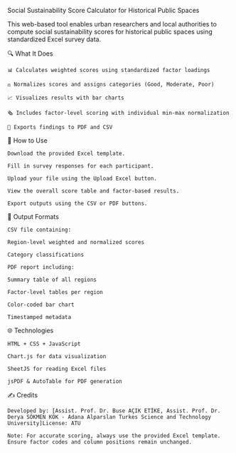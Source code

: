 Social Sustainability Score Calculator for Historical Public Spaces

This web-based tool enables urban researchers and local authorities to compute social sustainability scores for historical public spaces using standardized Excel survey data.


🔍 What It Does

	📊 Calculates weighted scores using standardized factor loadings

	⚖️ Normalizes scores and assigns categories (Good, Moderate, Poor)

	📈 Visualizes results with bar charts

	🗞️ Includes factor-level scoring with individual min-max normalization

	📑 Exports findings to PDF and CSV


📅 How to Use

	Download the provided Excel template.

	Fill in survey responses for each participant.

	Upload your file using the Upload Excel button.

	View the overall score table and factor-based results.

	Export outputs using the CSV or PDF buttons.


📆 Output Formats

	CSV file containing:

	Region-level weighted and normalized scores

	Category classifications

	PDF report including:

	Summary table of all regions

	Factor-level tables per region

	Color-coded bar chart

	Timestamped metadata


🌐 Technologies

	HTML + CSS + JavaScript

	Chart.js for data visualization

	SheetJS for reading Excel files

	jsPDF & AutoTable for PDF generation


✍️ Credits

	Developed by: [Assist. Prof. Dr. Buse AÇIK ETİKE, Assist. Prof. Dr. Derya SÖKMEN KÖK - Adana Alparslan Turkes Science and Technology University]License: ATU

	Note: For accurate scoring, always use the provided Excel template. Ensure factor codes and column positions remain unchanged.


